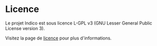 # Licence
Le projet Indico est sous licence L-GPL v3 (GNU Lesser General Public License version 3).

Visitez la page de [licence](https://www.gnu.org/licenses/lgpl-3.0.fr.html) pour plus d'informations.